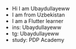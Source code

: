 - Hi I am Ubaydullayeww
- I am from Uzbekistan
- I am a Flutter learner
- ins: Ubaydullayeww 
- tg: Ubaydullayeww 
- study: PDP Academy 
